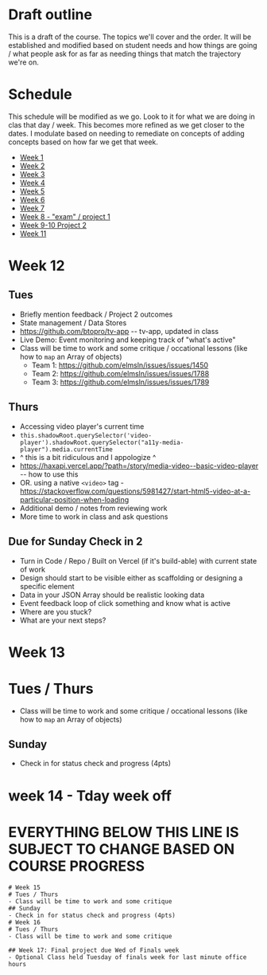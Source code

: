 # Draft outline
This is a draft of the course. The topics we'll cover and the order. It will be established and modified based on student needs and how things are going / what people ask for as far as needing things that match the trajectory we're on.

# Schedule
This schedule will be modified as we go. Look to it for what we are doing in clas that day / week. This becomes more refined as we get closer to the dates. I modulate based on needing to remediate on concepts of adding concepts based on how far we get that week.
- [Week 1](fa-23/week-1/README.md)
- [Week 2](fa-23/week-2/README.md)
- [Week 3](fa-23/week-3/README.md)
- [Week 4](fa-23/week-4/README.md)
- [Week 5](fa-23/week-5/README.md)
- [Week 6](fa-23/week-6/README.md)
- [Week 7](fa-23/week-7/README.md)
- [Week 8 - "exam" / project 1](fa-23/week-8/README.md)
- [Week 9-10 Project 2](fa-23/week-9/README.md)
- [Week 11](fa-23/week-11/README.md)
  
# Week 12
## Tues
- Briefly mention feedback / Project 2 outcomes
- State management / Data Stores
- https://github.com/btopro/tv-app -- tv-app, updated in class
- Live Demo: Event monitoring and keeping track of "what's active"
- Class will be time to work and some critique / occational lessons (like how to `map` an Array of objects)
  - Team 1: https://github.com/elmsln/issues/issues/1450
  - Team 2: https://github.com/elmsln/issues/issues/1788
  - Team 3: https://github.com/elmsln/issues/issues/1789

## Thurs
- Accessing video player's current time
- `this.shadowRoot.querySelector('video-player').shadowRoot.querySelector("a11y-media-player").media.currentTime`
- ^ this is a bit ridiculous and I appologize ^
- https://haxapi.vercel.app/?path=/story/media-video--basic-video-player -- how to use this
- OR. using a native `<video>` tag - https://stackoverflow.com/questions/5981427/start-html5-video-at-a-particular-position-when-loading
- Additional demo / notes from reviewing work
- More time to work in class and ask questions

## Due for Sunday Check in 2
- Turn in Code / Repo / Built on Vercel (if it's build-able) with current state of work
- Design should start to be visible either as scaffolding or designing a specific element
- Data in your JSON Array should be realistic looking data
- Event feedback loop of click something and know what is active
- Where are you stuck?
- What are your next steps?



# Week 13
# Tues / Thurs
- Class will be time to work and some critique / occational lessons (like how to `map` an Array of objects)
## Sunday
- Check in for status check and progress (4pts)

# week 14 - Tday week off

# EVERYTHING BELOW THIS LINE IS SUBJECT TO CHANGE BASED ON COURSE PROGRESS
~~~~~~
# Week 15
# Tues / Thurs
- Class will be time to work and some critique
## Sunday
- Check in for status check and progress (4pts)
# Week 16
# Tues / Thurs
- Class will be time to work and some critique

## Week 17: Final project due Wed of Finals week
- Optional Class held Tuesday of finals week for last minute office hours
~~~~~~
